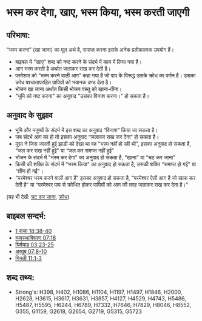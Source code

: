 # भस्म कर देगा, खाए, भस्म किया, भस्म करती जाएगी #

## परिभाषा: ##

“भस्म करना” (खा जाना) का मूल अर्थ है, समाप्त करना इसके अनेक प्रतीकात्मक उपयोग हैं।

* बाइबल में "खाए" शब्द को नष्ट करने के संदर्भ में काम में लिया गया है।
* आग भस्म करती है अर्थात जलाकर राख कर देती है।
* परमेश्वर को “भस्म करने वाली आग” कहा गया है जो पाप के विरूद्ध उसके क्रोध का वर्णन है। उसका क्रोध पश्चातापरहित पापियों को भयानक दण्ड देता है।
* भोजन खा जाना अर्थात किसी भोजन वस्तु को खाना-पीना।
* "भूमि को नष्ट करना" का अनुवाद "उसका विनाश करना।" हो सकता है।

## अनुवाद के सुझाव ##

* भूमि और मनुष्यों के संदर्भ में इस शब्द का अनुवाद “विनाश” किया जा सकता है।
* जब संदर्भ आग का हो तो इसका अनुवाद “जलाकर राख कर देना” हो सकता है।
* मूसा ने जिस जलती हुई झाड़ी को देखा था वह "भस्म नहीं हो रही थी", इसका अनुवाद हो सकता है, “जल कर राख नहीं हुई” या “जल कर समाप्त नहीं हुई”
* भोजन के संदर्भ में "भस्म कर देगा" का अनुवाद हो सकता है, “खाना” या “चट कर जाना”
* किसी की शक्ति के संदर्भ में "भस्म किया" का अनुवाद हो सकता है, उसकी शक्ति “समाप्त हो गई” या “क्षीण हो गई”।
* “परमेश्वर भस्म करने वाली आग है” इसका अनुवाद हो सकता है, “परमेश्वर ऐसी आग है जो खाक कर देती है” या “परमेश्वर पाप से क्रोधित होकर पापियों को आग की तरह जलाकर राख कर देता है।”

(यह भी देखें: [चट कर जाना](../other/devour.md), [क्रोध](../kt/wrath.md))

## बाइबल सन्दर्भ: ##

* [1 राजा 18:38-40](rc://en/tn/help/1ki/18/38)
* [व्यवस्थाविवरण 07:16](rc://en/tn/help/deu/07/16)
* [यिर्मयाह 03:23-25](rc://en/tn/help/jer/03/23)
* [अय्यूब 07:8-10](rc://en/tn/help/job/07/08)
* [गिनती 11:1-3](rc://en/tn/help/num/11/01)

## शब्द तथ्य: ##

* Strong's: H398, H402, H1086, H1104, H1197, H1497, H1846, H2000, H2628, H3615, H3617, H3631, H3857, H4127, H4529, H4743, H5486, H5487, H5595, H6244, H6789, H7332, H7646, H7829, H8046, H8552, G355, G1159, G2618, G2654, G2719, G5315, G5723
